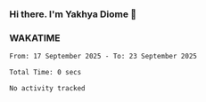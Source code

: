 ### Hi there. I'm Yakhya Diome 👋

### WAKATIME
<!--START_SECTION:waka-->

```txt
From: 17 September 2025 - To: 23 September 2025

Total Time: 0 secs

No activity tracked
```

<!--END_SECTION:waka-->
